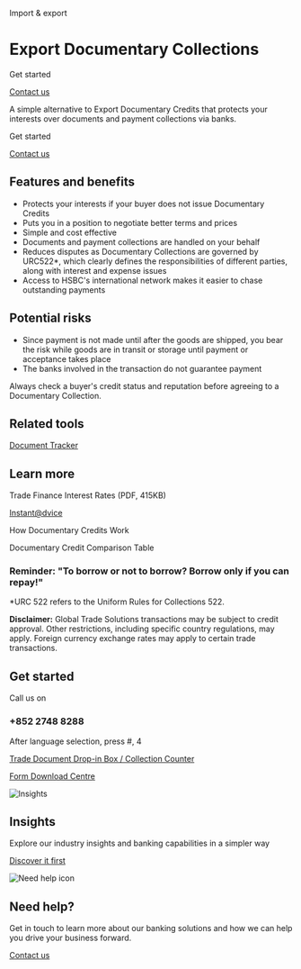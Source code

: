 Import & export

# Export Documentary Collections

Get started

[Contact us](#getstarted)

A simple alternative to Export Documentary Credits that protects your interests over documents and payment collections via banks.

Get started

[Contact us](#getstarted)

## Features and benefits

* Protects your interests if your buyer does not issue Documentary Credits
* Puts you in a position to negotiate better terms and prices
* Simple and cost effective
* Documents and payment collections are handled on your behalf
* Reduces disputes as Documentary Collections are governed by URC522\*, which clearly defines the responsibilities of different parties, along with interest and expense issues
* Access to HSBC's international network makes it easier to chase outstanding payments

## Potential risks

* Since payment is not made until after the goods are shipped, you bear the risk while goods are in transit or storage until payment or acceptance takes place
* The banks involved in the transaction do not guarantee payment

Always check a buyer's credit status and reputation before agreeing to a Documentary Collection.

## Related tools

[Document Tracker](/en-gb/regulations/document-tracker)

## Learn more

Trade Finance Interest Rates (PDF, 415KB)

[Instant@dvice](/en-gb/products/instant-advice)

How Documentary Credits Work

Documentary Credit Comparison Table

### Reminder: "To borrow or not to borrow? Borrow only if you can repay!"

\*URC 522 refers to the Uniform Rules for Collections 522.

**Disclaimer:** Global Trade Solutions transactions may be subject to credit approval. Other restrictions, including specific country regulations, may apply. Foreign currency exchange rates may apply to certain trade transactions.

## Get started

Call us on

### +852 2748 8288

After language selection, press #, 4

[Trade Document Drop-in Box / Collection Counter](/en-gb/products/drop-in-collection-counter)

[Form Download Centre](/en-gb/help-centre/business-forms/import-and-export-forms)

![Insights](/-/media/media/product-solution/theme-type/img-onboarding.png?h=1413&iar=0&w=1440&hash=0E9CE212C1F6AFCE9D0FE384CA6DCC0A "Insights")

## Insights

Explore our industry insights and banking capabilities in a simpler way

[Discover it first](/en-gb/insights)

![Need help icon](/-/media/media/common/images/contact-us-img.png?h=604&iar=0&w=768&hash=A5675187A2C4B175E0CA7B5AD27C3A66 "Need help icon")

## Need help?

Get in touch to learn more about our banking solutions and how we can help you drive your business forward.

[Contact us](/en-gb/arrange-a-call-back-general)